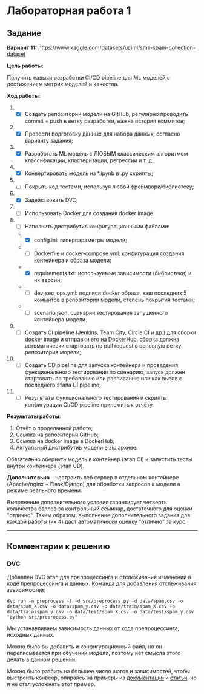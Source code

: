 
# Лабораторная работа 1

## Задание

**Вариант 11:** https://www.kaggle.com/datasets/uciml/sms-spam-collection-dataset

**Цель работы**:

Получить навыки разработки CI/CD pipeline для ML моделей с достижением метрик моделей и качества.

**Ход работы**:

1. - [X] Создать репозитории модели на GitHub, регулярно проводить commit + push в ветку разработки, важна история коммитов;
2. - [X] Провести подготовку данных для набора данных, согласно варианту задания;
3. - [X] Разработать ML модель с ЛЮБЫМ классическим алгоритмом классификации, кластеризации, регрессии и т. д.;
4. - [X] Конвертировать модель из *.ipynb в .py скрипты;
5. - [ ] Покрыть код тестами, используя любой фреймворк/библиотеку;
6. - [X] Задействовать DVC;
7. - [ ] Использовать Docker для создания docker image.
8. - [ ] Наполнить дистрибутив конфигурационными файлами:
    - - [X] config.ini: гиперпараметры модели;
    - - [ ] Dockerfile и docker-compose.yml: конфигурация создания контейнера и образа модели;
    - - [X] requirements.txt: используемые зависимости (библиотеки) и их версии;
    - - [ ] dev_sec_ops.yml: подписи docker образа, хэш последних 5 коммитов в репозитории модели, степень покрытия тестами;
    - - [ ] scenario.json: сценарии тестирования запущенного контейнера модели.
9. - [ ] Создать CI pipeline (Jenkins, Team City, Circle CI и др.) для сборки docker image и отправки его на DockerHub, сборка должна автоматически стартовать по pull request в основную ветку репозитория модели;
10. - [ ] Создать CD pipeline для запуска контейнера и проведения функционального тестирования по сценарию, запуск должен стартовать по требованию или расписанию или как вызов с последнего этапа CI pipeline;
11. - [ ] Результаты функционального тестирования и скрипты конфигурации CI/CD pipeline приложить к отчёту.

**Результаты работы**:

1. Отчёт о проделанной работе;
2. Ссылка на репозиторий GitHub;
3. Ссылка на docker image в DockerHub;
4. Актуальный дистрибутив модели в zip архиве.

Обязательно обернуть модель в контейнер (этап CI) и запустить тесты внутри контейнера (этап CD).

**Дополнительно** – настроить веб сервер в отдельном контейнере (Apache/nginx + Flask/Django) для обработки запросов к модели в режиме реального времени.

Выполнение дополнительного условия гарантирует четверть количества баллов за контрольный семинар, достаточного для оценки "отлично".
Таким образом, выполнение дополнительного задания для каждой работы (их 4) даст автоматически оценку "отлично" за курс.

---

## Комментарии к решению

### DVC

Добавлен DVC этап для препроцессинга и отслеживания изменений в коде препроцессинга и данных.
Команда для добавления отслеживания зависимостей:

``
dvc run -n preprocess -f -d src/preprocess.py -d data/spam.csv -o data/spam_X.csv -o data/spam_y.csv -o data/train/spam_X.csv -o data/train/spam_y.csv -o data/test/spam_X.csv -o data/test/spam_y.csv "python src/preprocess.py"
``

Мы устанавливаем зависимость данных от кода препроцессинга, исходных данных.

Можно было бы добавить и конфигурационный файл, но он переписывается при обучении модели, поэтому нет смысла этого делать в данном решении.

Можно было разбить на большее число шагов и зависимостей, чтобы выстроить конвеер, опираясь на примеры из [документации](https://dvc.org/doc/command-reference/run) и [статьи](https://habr.com/ru/company/raiffeisenbank/blog/461803/), но я не стал усложнять этот пример.